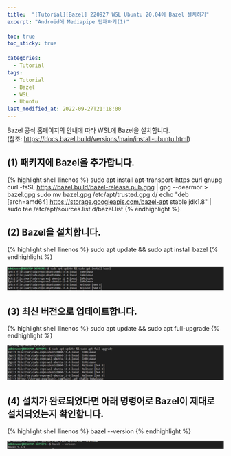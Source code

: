 ```yaml
---
title:  "[Tutorial][Bazel] 220927 WSL Ubuntu 20.04에 Bazel 설치하기"
excerpt: "Android에 Mediapipe 탑재하기(1)"

toc: true
toc_sticky: true

categories:
  - Tutorial
tags:
  - Tutorial
  - Bazel
  - WSL
  - Ubuntu
last_modified_at: 2022-09-27T21:18:00
---
```


Bazel 공식 홈페이지의 안내에 따라 WSL에 Bazel을 설치합니다.<br>
(참조: <a href="https://docs.bazel.build/versions/main/install-ubuntu.html">https://docs.bazel.build/versions/main/install-ubuntu.html</a>)

## (1) 패키지에 Bazel을 추가합니다.

{% highlight shell linenos %}
sudo apt install apt-transport-https curl gnupg
curl -fsSL https://bazel.build/bazel-release.pub.gpg | gpg --dearmor > bazel.gpg
sudo mv bazel.gpg /etc/apt/trusted.gpg.d/
echo "deb [arch=amd64] https://storage.googleapis.com/bazel-apt stable jdk1.8" | sudo tee /etc/apt/sources.list.d/bazel.list
{% endhighlight %}

## (2) Bazel을 설치합니다.

{% highlight shell linenos %}
sudo apt update && sudo apt install bazel
{% endhighlight %}

<p><img src="/assets/images/22092701.png" /></p>

## (3) 최신 버전으로 업데이트합니다.

{% highlight shell linenos %}
sudo apt update && sudo apt full-upgrade
{% endhighlight %}

<p><img src="/assets/images/22092702.png" /></p>

## (4) 설치가 완료되었다면 아래 명령어로 Bazel이 제대로 설치되었는지 확인합니다.

{% highlight shell linenos %}
bazel --version
{% endhighlight %}

<p><img src="/assets/images/22092703.png" /></p>
